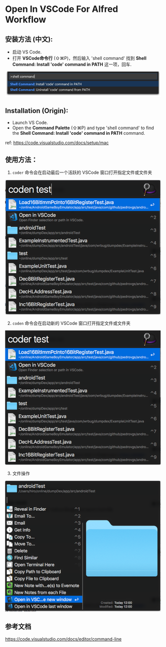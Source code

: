 # Open In VSCode For Alfred Workflow

## 安装方法 (中文):

* 启动 VS Code.
* 打开 **VSCode命令行** (⇧⌘P)，然后输入 'shell command' 找到 **Shell Command: Install 'code' command in PATH** 这一项，回车.

![](shell-command.png)

## Installation (Origin):

* Launch VS Code.
* Open the **Command Palette** (⇧⌘P) and type 'shell command' to find the **Shell Command: Install 'code' command in PATH** command.

ref: https://code.visualstudio.com/docs/setup/mac

## 使用方法：

1. `coder` 命令会在启动最后一个活跃的 VSCode 窗口打开指定文件或文件夹

![](pic1.png)

2. `coden` 命令会在启动新的 VSCode 窗口打开指定文件或文件夹

![](pic2.png)

3. 文件操作

![](pic3.png)

## 参考文档

https://code.visualstudio.com/docs/editor/command-line
